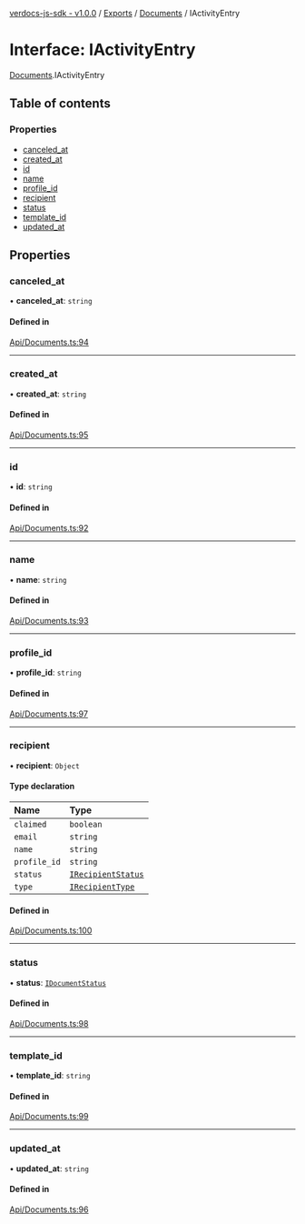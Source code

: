 [verdocs-js-sdk - v1.0.0](../README.md) / [Exports](../modules.md) / [Documents](../modules/Documents.md) / IActivityEntry

# Interface: IActivityEntry

[Documents](../modules/Documents.md).IActivityEntry

## Table of contents

### Properties

- [canceled_at](Documents.IActivityEntry.md#canceled_at)
- [created_at](Documents.IActivityEntry.md#created_at)
- [id](Documents.IActivityEntry.md#id)
- [name](Documents.IActivityEntry.md#name)
- [profile_id](Documents.IActivityEntry.md#profile_id)
- [recipient](Documents.IActivityEntry.md#recipient)
- [status](Documents.IActivityEntry.md#status)
- [template_id](Documents.IActivityEntry.md#template_id)
- [updated_at](Documents.IActivityEntry.md#updated_at)

## Properties

### canceled\_at

• **canceled\_at**: `string`

#### Defined in

[Api/Documents.ts:94](https://github.com/Verdocs/js-sdk/blob/0c335e6/src/Api/Documents.ts#L94)

___

### created\_at

• **created\_at**: `string`

#### Defined in

[Api/Documents.ts:95](https://github.com/Verdocs/js-sdk/blob/0c335e6/src/Api/Documents.ts#L95)

___

### id

• **id**: `string`

#### Defined in

[Api/Documents.ts:92](https://github.com/Verdocs/js-sdk/blob/0c335e6/src/Api/Documents.ts#L92)

___

### name

• **name**: `string`

#### Defined in

[Api/Documents.ts:93](https://github.com/Verdocs/js-sdk/blob/0c335e6/src/Api/Documents.ts#L93)

___

### profile\_id

• **profile\_id**: `string`

#### Defined in

[Api/Documents.ts:97](https://github.com/Verdocs/js-sdk/blob/0c335e6/src/Api/Documents.ts#L97)

___

### recipient

• **recipient**: `Object`

#### Type declaration

| Name | Type |
| :------ | :------ |
| `claimed` | `boolean` |
| `email` | `string` |
| `name` | `string` |
| `profile_id` | `string` |
| `status` | [`IRecipientStatus`](../modules/Documents.md#irecipientstatus) |
| `type` | [`IRecipientType`](../modules/Documents.md#irecipienttype) |

#### Defined in

[Api/Documents.ts:100](https://github.com/Verdocs/js-sdk/blob/0c335e6/src/Api/Documents.ts#L100)

___

### status

• **status**: [`IDocumentStatus`](../modules/Documents.md#idocumentstatus)

#### Defined in

[Api/Documents.ts:98](https://github.com/Verdocs/js-sdk/blob/0c335e6/src/Api/Documents.ts#L98)

___

### template\_id

• **template\_id**: `string`

#### Defined in

[Api/Documents.ts:99](https://github.com/Verdocs/js-sdk/blob/0c335e6/src/Api/Documents.ts#L99)

___

### updated\_at

• **updated\_at**: `string`

#### Defined in

[Api/Documents.ts:96](https://github.com/Verdocs/js-sdk/blob/0c335e6/src/Api/Documents.ts#L96)
